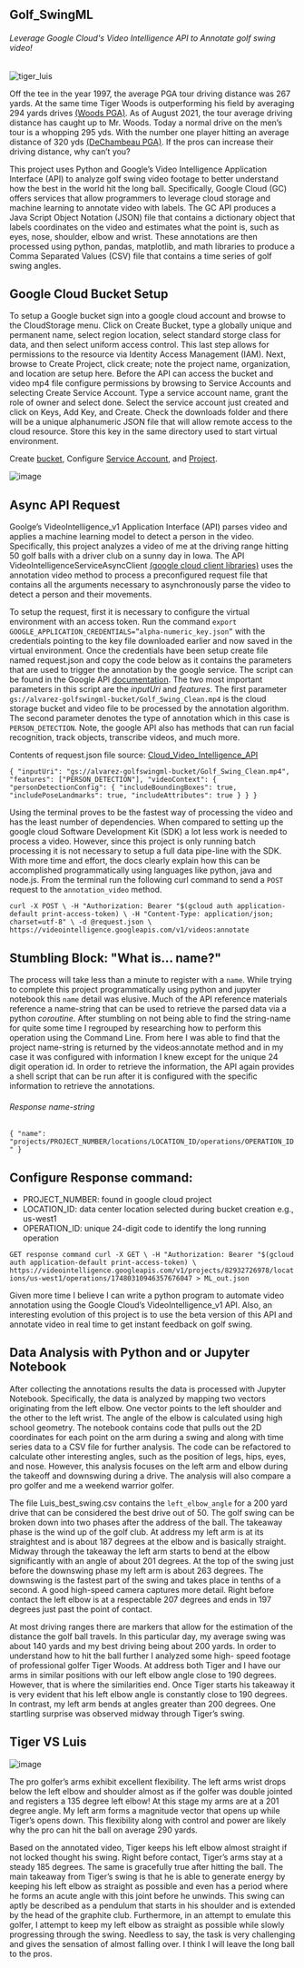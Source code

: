 ## Golf_SwingML
###### Leverage Google Cloud's Video Intelligence API to Annotate golf swing video!

![tiger_luis](https://user-images.githubusercontent.com/54315020/127782921-a7865d5b-bc42-46b4-ac52-438115267d3a.png)



Off the tee in the year 1997, the average PGA tour driving distance was 267 yards. At the same time Tiger Woods is outperforming his field by averaging 294 yards drives [(Woods PGA)](https://www.pgatour.com/stats/stat.101.y1997.html).  As of August 2021, the tour average driving distance has caught up to Mr. Woods. Today a normal drive on the men’s tour is a whopping 295 yds. With the number one player hitting an average distance of 320 yds [(DeChambeau PGA)](https://www.pgatour.com/content/pgatour/stats/stat.101.y2021.html). If the pros can increase their driving distance, why can’t you?

This project uses Python and Google’s Video Intelligence Application Interface (API) to analyze golf swing video footage to better understand how the best in the world hit the long ball. Specifically, Google Cloud (GC) offers services that allow programmers to leverage cloud storage and machine learning to annotate video with labels. The GC API produces a Java Script Object Notation (JSON) file that contains a dictionary object that labels coordinates on the video and estimates what the point is, such as eyes, nose, shoulder, elbow and wrist. These annotations are then processed using python, pandas, matplotlib, and math libraries to produce a Comma Separated Values (CSV) file that contains a time series of golf swing angles.

## Google Cloud Bucket Setup 

To setup a Google bucket sign into a google cloud account and browse to the CloudStorage menu. Click on Create Bucket, type a globally unique and permanent name, select region location, select standard storge class for data, and then select uniform access control.  This last step allows for permissions to the resource via Identity Access Management (IAM).  Next, browse to Create Project, click create; note the project name, organization, and location are setup here. Before the API can access the bucket and video mp4 file configure permissions by browsing to Service Accounts and selecting Create Service Account. Type a service account name, grant the role of owner and select done. Select the service account just created and click on Keys, Add Key, and Create. Check the downloads folder and there will be a unique alphanumeric JSON file that will allow remote access to the cloud resource. Store this key in the same directory used to start virtual environment. 

Create [bucket](https://cloud.google.com/storage/docs/creating-buckets), Configure [Service Account](https://cloud.google.com/iam/docs/creating-managing-service-accounts), and [Project](https://cloud.google.com/resource-manager/docs/creating-managing-projects). 

![image](https://user-images.githubusercontent.com/54315020/127780661-e130c244-b94a-4afc-b323-41a79c4c7e50.png)

## Async API Request 

Goolge’s VideoIntelligence_v1 Application Interface (API) parses video and applies a machine learning model to detect a person in the video. Specifically, this project analyzes a video of me at the driving range hitting 50 golf balls with a driver club on a sunny day in Iowa. The API VideoIntelligenceServiceAsyncClient [(google cloud client libraries)](https://googleapis.dev/python/videointelligence/latest/videointelligence_v1/video_intelligence_service.html) uses the annotation video method to process a preconfigured request file that contains all the arguments necessary to asynchronously parse the video to detect a person and their movements. 

To setup the request, first it is necessary to configure the virtual environment with an access token.  Run the command `export GOOGLE_APPLICATION_CREDENTIALS=”alpha-numeric_key.json”` with the credentials pointing to the key file downloaded earlier and now saved in the virtual environment. Once the credentials have been setup create file named request.json and copy the code below as it contains the parameters that are used to trigger the annotation by the google service. The script can be found in the Google API [documentation](https://cloud.google.com/video-intelligence/docs/people-detection#video_detect_person_gcs-drest). The two most important parameters in this script are the *inputUri* and *features*.  The first parameter `gs://alvarez-golfswingml-bucket/Golf_Swing_Clean.mp4` is the cloud storage bucket and video file to be processed by the annotation algorithm. The second parameter denotes the type of annotation which in this case is `PERSON_DETECTION`.  Note, the google API also has methods that can run facial recognition, track objects, transcribe videos, and much more.


Contents of request.json file 
source: [Cloud_Video_Intelligence_API](https://cloud.google.com/video-intelligence/docs/people-detection#video_detect_person_gcs-drest)

`{
    "inputUri": "gs://alvarez-golfswingml-bucket/Golf_Swing_Clean.mp4",
    "features": ["PERSON_DETECTION"],
    "videoContext": {
      "personDetectionConfig": {
        "includeBoundingBoxes": true,
        "includePoseLandmarks": true,
        "includeAttributes": true
       }
    }
  }
`

Using the terminal proves to be the fastest way of processing the video and has the least number of dependencies.  When compared to setting up the google cloud Software Development Kit (SDK) a lot less work is needed to process a video.  However, since this project is only running batch processing it is not necessary to setup a full data pipe-line with the SDK.  With more time and effort, the docs clearly explain how this can be accomplished programmatically using languages like python, java and node.js. From the terminal run the following curl command to send a `POST` request to the  `annotation_video` method.

`curl -X POST \
-H "Authorization: Bearer "$(gcloud auth application-default print-access-token) \
-H "Content-Type: application/json; charset=utf-8" \
-d @request.json \
https://videointelligence.googleapis.com/v1/videos:annotate`

## Stumbling Block: "What is... name?"
The process will take less than a minute to register with a `name`. While trying to complete this project programmatically using python and jupyter notebook this `name` detail was elusive. Much of the API reference materials reference a name-string that can be used to retrieve the parsed data via a python *coroutine*. After stumbling on not being able to find the string-name for quite some time I regrouped by researching how to perform this operation using the Command Line. From here I was able to find that the project name-string is returned by the videos:annotate method and in my case it was configured with information I knew except for the unique 24 digit  operation id.  In order to retrieve the information, the API again provides a shell script that can be run after it is configured with the specific information to retrieve the annotations.


###### Response name-string
`{
  "name": "projects/PROJECT_NUMBER/locations/LOCATION_ID/operations/OPERATION_ID"
}`

## Configure Response command: 
* PROJECT_NUMBER: found in google cloud project 
* LOCATION_ID: data center location selected during bucket creation e.g., us-west1
* OPERATION_ID:  unique 24-digit code to identify the long running operation 

`GET response command
curl -X GET \
-H "Authorization: Bearer "$(gcloud auth application-default print-access-token) \
https://videointelligence.googleapis.com/v1/projects/82932726978/locations/us-west1/operations/17480310946357676047 > ML_out.json`

Given more time I believe I can write a python program to automate video annotation using the Google Cloud’s VideoIntelligence_v1 API.  Also, an interesting evolution of this project is to use the beta version of this API and annotate video in real time to get instant feedback on golf swing. 

## Data Analysis with Python and or Jupyter Notebook

After collecting the annotations results the data is processed with Jupyter Notebook. Specifically, the data is analyzed by mapping two vectors originating from the left elbow. One vector points to the left shoulder and the other to the left wrist. The angle of the elbow is calculated using high school geometry. The notebook contains code that pulls out the 2D coordinates for each point on the arm during a swing and along with time series data to a CSV file for further analysis. The code can be refactored to calculate other interesting angles, such as the position of legs, hips, eyes, and nose.  However, this analysis focuses on the left arm and elbow during the takeoff and downswing during a drive. The analysis will also compare a pro golfer and me a weekend warrior golfer.   

The file Luis_best_swing.csv contains the `left_elbow_angle` for a 200 yard drive that can be considered the best drive out of 50.  The golf swing can be broken down into two phases after the address of the ball. The takeaway phase is the wind up of the golf club. At address my left arm is at its straightest and is about 187 degrees at the elbow and is basically straight. Midway through the takeaway the left arm starts to bend at the elbow significantly with an angle of about 201 degrees. At the top of the swing just before the downswing phase my left arm is about 263 degrees. The downswing is the fastest part of the swing and takes place in tenths of a second. A good high-speed camera captures more detail. Right before contact the left elbow is at a respectable 207 degrees and ends in 197 degrees just past the point of contact.  

At most driving ranges there are markers that allow for the estimation of the distance the golf ball travels. In this particular day, my average swing was about 140 yards and my best driving being about 200 yards.  In order to understand how to hit the ball further I analyzed some high- speed footage of professional golfer Tiger Woods.  At address both Tiger and I have our arms in similar positions with our left elbow angle close to 190 degrees.  However, that is where the similarities end. Once Tiger starts his takeaway it is very evident that his left elbow angle is constantly close to 190 degrees.  In contrast, my left arm bends at angles greater than 200 degrees. One startling surprise was observed midway through Tiger’s swing. 

## Tiger VS Luis
![image](https://user-images.githubusercontent.com/54315020/127792895-e15d768a-16c7-4f89-accb-9777dc730ee5.png)


The pro golfer’s arms exhibit excellent flexibility. The left arms wrist drops below the left elbow and shoulder almost as if the golfer was double jointed and registers a 135 degree left elbow!  At this stage my arms are at a 201 degree angle. My left arm forms a magnitude vector that opens up while Tiger’s opens down. This flexibility along with control and power are likely why the pro can hit the ball on average 290 yards. 

Based on the annotated video, Tiger keeps his left elbow almost straight if not locked thought his swing.  Right before contact, Tiger’s arms stay at a steady 185 degrees. The same is gracefully true after hitting the ball. The main takeaway from Tiger’s swing is that he is able to generate energy by keeping his left elbow as straight as possible and even has a period where he forms an acute angle with this joint before he unwinds. This swing can aptly be described as a pendulum that starts in his shoulder and is extended by the head of the graphite club. Furthermore, in an attempt to emulate this golfer, I attempt to keep my left elbow as straight as possible while slowly progressing through the swing. Needless to say, the task is very challenging and gives the sensation of almost falling over. I think I will leave the long ball to the pros.





